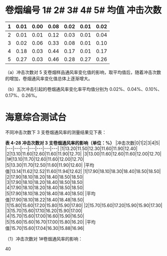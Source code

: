 # 卷烟编号 1# 2# 3# 4# 5# 均值 冲击次数

|1|0.01|0.00|0.08|0.02|0.01|0.02|
|---|---|---|---|---|---|---|
|2|0.01|0.01|0.12|0.03|0.01|0.04|
|3|0.02|0.06|0.33|0.08|0.01|0.10|
|4|0.18|0.03|0.44|0.17|0.01|0.17|
|5|0.27|0.03|0.46|0.28|0.27|0.26|

（a）冲击次数对 5 支卷烟样品通风率变化值的影响，取平均值后，随着冲击次数的增加，卷烟通风率变化值总体上逐渐增大。

（b）五次冲击引起的卷烟通风率变化率平均值分别为 0.02%、0.04%、0.10%、0.17%、0.26%。

# 海意综合测试台

不同冲击次数下 3 支卷烟通风率的测量结果见下表：

**表 4-28 冲击次数对 3 支卷烟通风率的影响（单位：%）**
|冲击次数|0|1|2|3|4|5|
|---|---|---|---|---|---|---|
|1|13.20|11.50|12.30|11.60|11.90|12.40|
|2|13.10|11.60|12.60|11.60|11.90|12.70|
|3|13.00|11.60|12.60|11.60|12.00|12.70|
|1#|13.10|11.70|12.60|11.60|12.00|12.70|
|5|13.30|11.70|12.50|11.60|11.90|12.60|
|平均值|13.14|11.62|12.52|11.60|11.94|12.62|
|1|17.90|18.10|18.30|18.40|18.50|18.50|
|2|17.90|18.10|18.20|18.40|18.50|18.50|
|3|17.90|18.10|18.20|18.40|18.50|18.50|
|4|17.90|18.10|18.20|18.40|18.50|18.50|
|5|17.90|18.10|18.20|18.40|18.40|18.50|
|平均值|17.90|18.10|18.22|18.40|18.48|18.50|
|1|15.80|15.60|17.20|15.80|15.90|17.80|
|2|15.70|15.60|17.20|15.90|15.90|17.30|
|3|15.70|15.60|17.10|16.20|15.90|17.00|
|4|15.70|15.60|17.00|16.60|15.90|16.50|
|5|15.60|15.60|16.70|17.00|15.80|16.20|
|平均值|15.70|15.60|17.04|16.30|15.88|16.96|

（1）冲击次数对 1#卷烟通风率的影响：

40